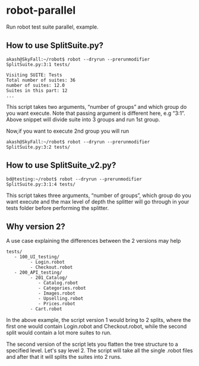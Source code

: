 # robot-parallel
Run robot test suite parallel, example.

How to use SplitSuite.py?
---

```
akash@SkyFall:~/robot$ robot --dryrun --prerunmodifier SplitSuite.py:3:1 tests/

Visiting SUITE: Tests
Total number of suites: 36
number of suites: 12.0
Suites in this part: 12
...
```
This script takes two arguments, “number of groups” and which group do you want execute. 
Note that passing argument is different here, e.g “3:1”. 
Above snippet will divide suite into 3 groups and run 1st group.

Now,if you want to execute 2nd group you will run

```
akash@SkyFall:~/robot$ robot --dryrun --prerunmodifier SplitSuite.py:3:2 tests/
```

How to use SplitSuite_v2.py?
---

```
bd@testing:~/robot$ robot --dryrun --prerunmodifier SplitSuite.py:3:1:4 tests/
```
This script takes three arguments, “number of groups”, which group do you want execute and the max level of depth the splitter will go through in your tests folder before performing the splitter.

Why version 2?
---
A use case explaining the differences between the 2 versions may help
```
tests/
   - 100_UI_testing/
         - Login.robot
         - Checkout.robot
   - 200_API_testing/
         - 201_Catalog/
            - Catalog.robot
            - Categories.robot
            - Images.robot
            - Upselling.robot
            - Prices.robot
         - Cart.robot
```
In the above example, the script version 1 would bring to 2 splits, where the first one would contain Login.robot and Checkout.robot, while the second split would contain a lot more suites to run.

The second version of the script lets you flatten the tree structure to a specified level. Let's say level 2. The script will take all the single .robot files and after that it will splits the suites into 2 runs.
